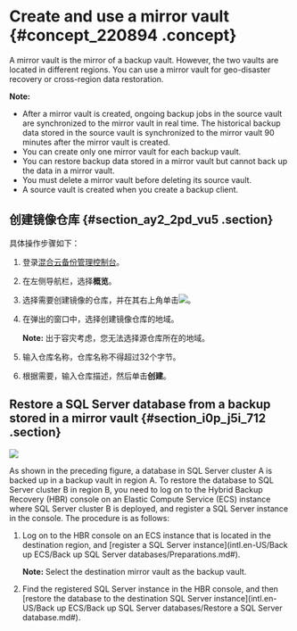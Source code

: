 # Create and use a mirror vault {#concept_220894 .concept}

A mirror vault is the mirror of a backup vault. However, the two vaults are located in different regions. You can use a mirror vault for geo-disaster recovery or cross-region data restoration.

**Note:** 

-   After a mirror vault is created, ongoing backup jobs in the source vault are synchronized to the mirror vault in real time. The historical backup data stored in the source vault is synchronized to the mirror vault 90 minutes after the mirror vault is created.
-   You can create only one mirror vault for each backup vault.
-   You can restore backup data stored in a mirror vault but cannot back up the data in a mirror vault.
-   You must delete a mirror vault before deleting its source vault.
-   A source vault is created when you create a backup client.

## 创建镜像仓库 {#section_ay2_2pd_vu5 .section}

具体操作步骤如下：

1.  登录[混合云备份管理控制台](https://hbr.console.aliyun.com)。
2.  在左侧导航栏，选择**概览**。
3.  选择需要创建镜像的仓库，并在其右上角单击![](http://static-aliyun-doc.oss-cn-hangzhou.aliyuncs.com/assets/img/132497/156819094239694_zh-CN.png)。
4.  在弹出的窗口中，选择创建镜像仓库的地域。

    **Note:** 出于容灾考虑，您无法选择源仓库所在的地域。

5.  输入仓库名称，仓库名称不得超过32个字节。
6.  根据需要，输入仓库描述，然后单击**创建**。

## Restore a SQL Server database from a backup stored in a mirror vault {#section_i0p_j5i_712 .section}

![](http://static-aliyun-doc.oss-cn-hangzhou.aliyuncs.com/assets/img/187890/156819094260303_en-US.jpg)

As shown in the preceding figure, a database in SQL Server cluster A is backed up in a backup vault in region A. To restore the database to SQL Server cluster B in region B, you need to log on to the Hybrid Backup Recovery \(HBR\) console on an Elastic Compute Service \(ECS\) instance where SQL Server cluster B is deployed, and register a SQL Server instance in the console. The procedure is as follows:

1.  Log on to the HBR console on an ECS instance that is located in the destination region, and [register a SQL Server instance](intl.en-US/Back up ECS/Back up SQL Server databases/Preparations.md#).

    **Note:** Select the destination mirror vault as the backup vault.

2.  Find the registered SQL Server instance in the HBR console, and then [restore the database to the destination SQL Server instance](intl.en-US/Back up ECS/Back up SQL Server databases/Restore a SQL Server database.md#).

